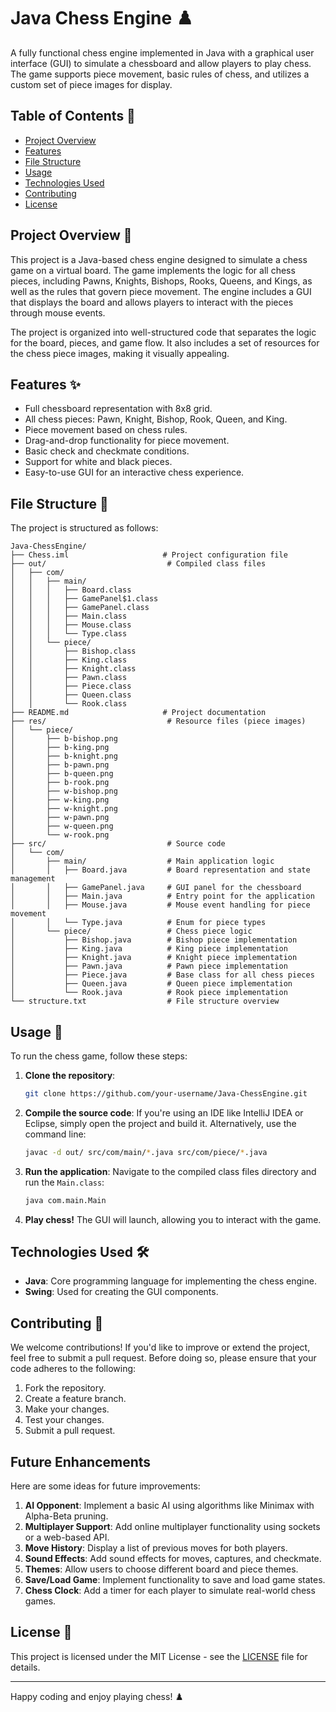 
# Java Chess Engine ♟️

A fully functional chess engine implemented in Java with a graphical user interface (GUI) to simulate a chessboard and allow players to play chess. The game supports piece movement, basic rules of chess, and utilizes a custom set of piece images for display.

## Table of Contents 📑
- [Project Overview](#project-overview)
- [Features](#features)
- [File Structure](#file-structure)
- [Usage](#usage)
- [Technologies Used](#technologies-used)
- [Contributing](#contributing)
- [License](#license)

## Project Overview 🧩

This project is a Java-based chess engine designed to simulate a chess game on a virtual board. The game implements the logic for all chess pieces, including Pawns, Knights, Bishops, Rooks, Queens, and Kings, as well as the rules that govern piece movement. The engine includes a GUI that displays the board and allows players to interact with the pieces through mouse events.

The project is organized into well-structured code that separates the logic for the board, pieces, and game flow. It also includes a set of resources for the chess piece images, making it visually appealing.

## Features ✨
- Full chessboard representation with 8x8 grid.
- All chess pieces: Pawn, Knight, Bishop, Rook, Queen, and King.
- Piece movement based on chess rules.
- Drag-and-drop functionality for piece movement.
- Basic check and checkmate conditions.
- Support for white and black pieces.
- Easy-to-use GUI for an interactive chess experience.

## File Structure 📂

The project is structured as follows:

```
Java-ChessEngine/
├── Chess.iml                     # Project configuration file
├── out/                           # Compiled class files
│   ├── com/
│   │   ├── main/
│   │   │   ├── Board.class
│   │   │   ├── GamePanel$1.class
│   │   │   ├── GamePanel.class
│   │   │   ├── Main.class
│   │   │   ├── Mouse.class
│   │   │   └── Type.class
│   │   └── piece/
│   │       ├── Bishop.class
│   │       ├── King.class
│   │       ├── Knight.class
│   │       ├── Pawn.class
│   │       ├── Piece.class
│   │       ├── Queen.class
│   │       └── Rook.class
├── README.md                     # Project documentation
├── res/                           # Resource files (piece images)
│   └── piece/
│       ├── b-bishop.png
│       ├── b-king.png
│       ├── b-knight.png
│       ├── b-pawn.png
│       ├── b-queen.png
│       ├── b-rook.png
│       ├── w-bishop.png
│       ├── w-king.png
│       ├── w-knight.png
│       ├── w-pawn.png
│       ├── w-queen.png
│       └── w-rook.png
├── src/                           # Source code
│   └── com/
│       ├── main/                  # Main application logic
│       │   ├── Board.java         # Board representation and state management
│       │   ├── GamePanel.java     # GUI panel for the chessboard
│       │   ├── Main.java          # Entry point for the application
│       │   ├── Mouse.java         # Mouse event handling for piece movement
│       │   └── Type.java          # Enum for piece types
│       └── piece/                 # Chess piece logic
│           ├── Bishop.java        # Bishop piece implementation
│           ├── King.java          # King piece implementation
│           ├── Knight.java        # Knight piece implementation
│           ├── Pawn.java          # Pawn piece implementation
│           ├── Piece.java         # Base class for all chess pieces
│           ├── Queen.java         # Queen piece implementation
│           └── Rook.java          # Rook piece implementation
└── structure.txt                  # File structure overview
```

## Usage 🚀

To run the chess game, follow these steps:

1. **Clone the repository**:
   ```bash
   git clone https://github.com/your-username/Java-ChessEngine.git
   ```

2. **Compile the source code**:
   If you're using an IDE like IntelliJ IDEA or Eclipse, simply open the project and build it. Alternatively, use the command line:
   ```bash
   javac -d out/ src/com/main/*.java src/com/piece/*.java
   ```

3. **Run the application**:
   Navigate to the compiled class files directory and run the `Main.class`:
   ```bash
   java com.main.Main
   ```

4. **Play chess!** The GUI will launch, allowing you to interact with the game.

## Technologies Used 🛠️
- **Java**: Core programming language for implementing the chess engine.
- **Swing**: Used for creating the GUI components.

## Contributing 🤝

We welcome contributions! If you'd like to improve or extend the project, feel free to submit a pull request. Before doing so, please ensure that your code adheres to the following:

1. Fork the repository.
2. Create a feature branch.
3. Make your changes.
4. Test your changes.
5. Submit a pull request.

## Future Enhancements
Here are some ideas for future improvements:

1. **AI Opponent**: Implement a basic AI using algorithms like Minimax with Alpha-Beta pruning.
2. **Multiplayer Support**: Add online multiplayer functionality using sockets or a web-based API.
3. **Move History**: Display a list of previous moves for both players.
4. **Sound Effects**: Add sound effects for moves, captures, and checkmate.
5. **Themes**: Allow users to choose different board and piece themes.
6. **Save/Load Game**: Implement functionality to save and load game states.
7. **Chess Clock**: Add a timer for each player to simulate real-world chess games.

## License 📜

This project is licensed under the MIT License - see the [LICENSE](LICENSE) file for details.

---

Happy coding and enjoy playing chess! ♟️
```
